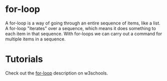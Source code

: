 # for-loop

A for-loop is a way of going through an entire sequence of items, like a list. A for-loop "iterates" over a sequence, which means it does something to each item in that sequence. With for-loops we can carry out a command for multiple items in a sequence. 

# Tutorials

Check out the [for-loop](https://www.w3schools.com/python/python_for_loops.asp) description on w3schools.
